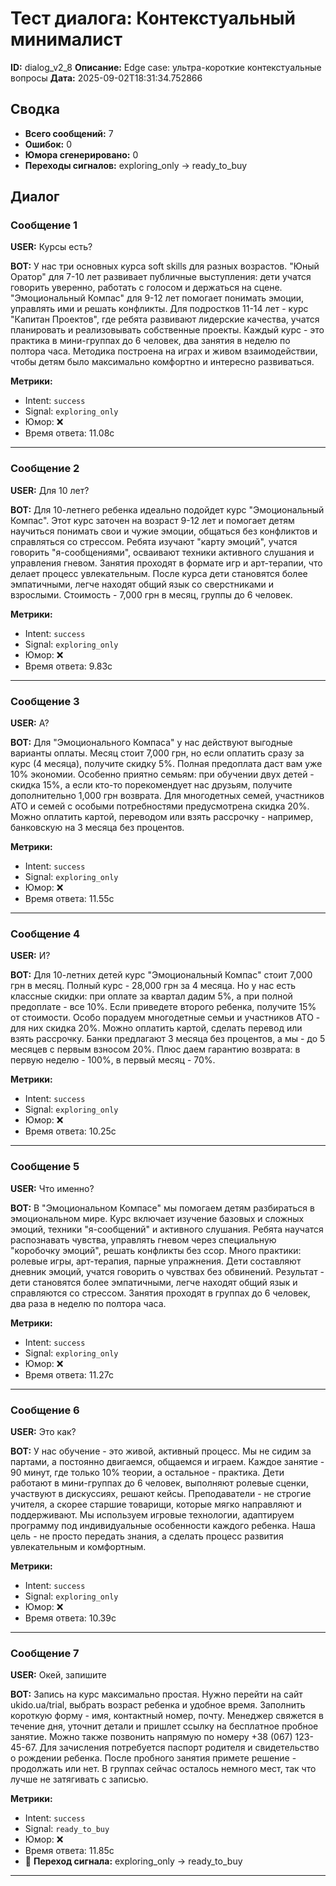 # Тест диалога: Контекстуальный минималист

**ID:** dialog_v2_8
**Описание:** Edge case: ультра-короткие контекстуальные вопросы
**Дата:** 2025-09-02T18:31:34.752866

## Сводка

- **Всего сообщений:** 7
- **Ошибок:** 0
- **Юмора сгенерировано:** 0
- **Переходы сигналов:** exploring_only → ready_to_buy

## Диалог

### Сообщение 1

**USER:** Курсы есть?

**BOT:** У нас три основных курса soft skills для разных возрастов. "Юный Оратор" для 7-10 лет развивает публичные выступления: дети учатся говорить уверенно, работать с голосом и держаться на сцене. "Эмоциональный Компас" для 9-12 лет помогает понимать эмоции, управлять ими и решать конфликты. Для подростков 11-14 лет - курс "Капитан Проектов", где ребята развивают лидерские качества, учатся планировать и реализовывать собственные проекты. Каждый курс - это практика в мини-группах до 6 человек, два занятия в неделю по полтора часа. Методика построена на играх и живом взаимодействии, чтобы детям было максимально комфортно и интересно развиваться.

**Метрики:**
- Intent: `success`
- Signal: `exploring_only`
- Юмор: ❌
- Время ответа: 11.08с

---

### Сообщение 2

**USER:** Для 10 лет?

**BOT:** Для 10-летнего ребенка идеально подойдет курс "Эмоциональный Компас". Этот курс заточен на возраст 9-12 лет и помогает детям научиться понимать свои и чужие эмоции, общаться без конфликтов и справляться со стрессом. Ребята изучают "карту эмоций", учатся говорить "я-сообщениями", осваивают техники активного слушания и управления гневом. Занятия проходят в формате игр и арт-терапии, что делает процесс увлекательным. После курса дети становятся более эмпатичными, легче находят общий язык со сверстниками и взрослыми. Стоимость - 7,000 грн в месяц, группы до 6 человек.

**Метрики:**
- Intent: `success`
- Signal: `exploring_only`
- Юмор: ❌
- Время ответа: 9.83с

---

### Сообщение 3

**USER:** А?

**BOT:** Для "Эмоционального Компаса" у нас действуют выгодные варианты оплаты. Месяц стоит 7,000 грн, но если оплатить сразу за курс (4 месяца), получите скидку 5%. Полная предоплата даст вам уже 10% экономии. Особенно приятно семьям: при обучении двух детей - скидка 15%, а если кто-то порекомендует нас друзьям, получите дополнительно 1,000 грн возврата. Для многодетных семей, участников АТО и семей с особыми потребностями предусмотрена скидка 20%. Можно оплатить картой, переводом или взять рассрочку - например, банковскую на 3 месяца без процентов.

**Метрики:**
- Intent: `success`
- Signal: `exploring_only`
- Юмор: ❌
- Время ответа: 11.55с

---

### Сообщение 4

**USER:** И?

**BOT:** Для 10-летних детей курс "Эмоциональный Компас" стоит 7,000 грн в месяц. Полный курс - 28,000 грн за 4 месяца. Но у нас есть классные скидки: при оплате за квартал дадим 5%, а при полной предоплате - все 10%. Если приведете второго ребенка, получите 15% от стоимости. Особо порадуем многодетные семьи и участников АТО - для них скидка 20%. Можно оплатить картой, сделать перевод или взять рассрочку. Банки предлагают 3 месяца без процентов, а мы - до 5 месяцев с первым взносом 20%. Плюс даем гарантию возврата: в первую неделю - 100%, в первый месяц - 70%.

**Метрики:**
- Intent: `success`
- Signal: `exploring_only`
- Юмор: ❌
- Время ответа: 10.25с

---

### Сообщение 5

**USER:** Что именно?

**BOT:** В "Эмоциональном Компасе" мы помогаем детям разбираться в эмоциональном мире. Курс включает изучение базовых и сложных эмоций, техники "я-сообщений" и активного слушания. Ребята научатся распознавать чувства, управлять гневом через специальную "коробочку эмоций", решать конфликты без ссор. Много практики: ролевые игры, арт-терапия, парные упражнения. Дети составляют дневник эмоций, учатся говорить о чувствах без обвинений. Результат - дети становятся более эмпатичными, легче находят общий язык и справляются со стрессом. Занятия проходят в группах до 6 человек, два раза в неделю по полтора часа.

**Метрики:**
- Intent: `success`
- Signal: `exploring_only`
- Юмор: ❌
- Время ответа: 11.27с

---

### Сообщение 6

**USER:** Это как?

**BOT:** У нас обучение - это живой, активный процесс. Мы не сидим за партами, а постоянно двигаемся, общаемся и играем. Каждое занятие - 90 минут, где только 10% теории, а остальное - практика. Дети работают в мини-группах до 6 человек, выполняют ролевые сценки, участвуют в дискуссиях, решают кейсы. Преподаватели - не строгие учителя, а скорее старшие товарищи, которые мягко направляют и поддерживают. Мы используем игровые технологии, адаптируем программу под индивидуальные особенности каждого ребенка. Наша цель - не просто передать знания, а сделать процесс развития увлекательным и комфортным.

**Метрики:**
- Intent: `success`
- Signal: `exploring_only`
- Юмор: ❌
- Время ответа: 10.39с

---

### Сообщение 7

**USER:** Окей, запишите

**BOT:** Запись на курс максимально простая. Нужно перейти на сайт ukido.ua/trial, выбрать возраст ребенка и удобное время. Заполнить короткую форму - имя, контактный номер, почту. Менеджер свяжется в течение дня, уточнит детали и пришлет ссылку на бесплатное пробное занятие. Можно также позвонить напрямую по номеру +38 (067) 123-45-67. Для зачисления потребуется паспорт родителя и свидетельство о рождении ребенка. После пробного занятия примете решение - продолжать или нет. В группах сейчас осталось немного мест, так что лучше не затягивать с записью.

**Метрики:**
- Intent: `success`
- Signal: `ready_to_buy`
- Юмор: ❌
- Время ответа: 11.85с
- 🔄 **Переход сигнала:** exploring_only → ready_to_buy

---


